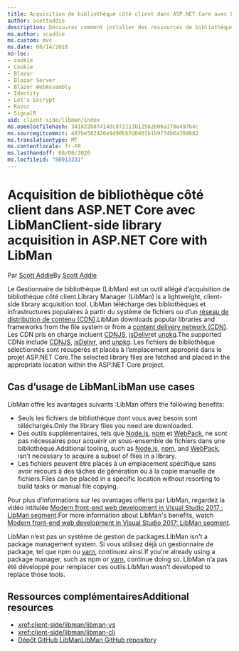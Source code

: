 ```yaml
---
title: Acquisition de bibliothèque côté client dans ASP.NET Core avec LibMan
author: scottaddie
description: Découvrez comment installer des ressources de bibliothèque côté client dans un projet ASP.NET Core à l’aide du Gestionnaire de bibliothèque (LibMan).
ms.author: scaddie
ms.custom: mvc
ms.date: 08/14/2018
no-loc:
- cookie
- Cookie
- Blazor
- Blazor Server
- Blazor WebAssembly
- Identity
- Let's Encrypt
- Razor
- SignalR
uid: client-side/libman/index
ms.openlocfilehash: 341822b07414dc872113b12562b06a170e497b4c
ms.sourcegitcommit: 497be502426e9d90bb7d0401b1b9f74b6a384682
ms.translationtype: MT
ms.contentlocale: fr-FR
ms.lasthandoff: 08/08/2020
ms.locfileid: "88013331"
---
```

# <a name="client-side-library-acquisition-in-aspnet-core-with-libman"></a><span data-ttu-id="ec211-103">Acquisition de bibliothèque côté client dans ASP.NET Core avec LibMan</span><span class="sxs-lookup"><span data-stu-id="ec211-103">Client-side library acquisition in ASP.NET Core with LibMan</span></span>

<span data-ttu-id="ec211-104">Par [Scott Addie](https://twitter.com/Scott_Addie)</span><span class="sxs-lookup"><span data-stu-id="ec211-104">By [Scott Addie](https://twitter.com/Scott_Addie)</span></span>

<span data-ttu-id="ec211-105">Le Gestionnaire de bibliothèque (LibMan) est un outil allégé d’acquisition de bibliothèque côté client.</span><span class="sxs-lookup"><span data-stu-id="ec211-105">Library Manager (LibMan) is a lightweight, client-side library acquisition tool.</span></span> <span data-ttu-id="ec211-106">LibMan télécharge des bibliothèques et infrastructures populaires à partir du système de fichiers ou d’un [réseau de distribution de contenu (CDN)](https://wikipedia.org/wiki/Content_delivery_network).</span><span class="sxs-lookup"><span data-stu-id="ec211-106">LibMan downloads popular libraries and frameworks from the file system or from a [content delivery network (CDN)](https://wikipedia.org/wiki/Content_delivery_network).</span></span> <span data-ttu-id="ec211-107">Les CDN pris en charge incluent [CDNJS](https://cdnjs.com/), [jsDelivr](https://www.jsdelivr.com/)et [unpkg](https://unpkg.com/#/).</span><span class="sxs-lookup"><span data-stu-id="ec211-107">The supported CDNs include [CDNJS](https://cdnjs.com/), [jsDelivr](https://www.jsdelivr.com/), and [unpkg](https://unpkg.com/#/).</span></span> <span data-ttu-id="ec211-108">Les fichiers de bibliothèque sélectionnés sont récupérés et placés à l’emplacement approprié dans le projet ASP.NET Core.</span><span class="sxs-lookup"><span data-stu-id="ec211-108">The selected library files are fetched and placed in the appropriate location within the ASP.NET Core project.</span></span>

## <a name="libman-use-cases"></a><span data-ttu-id="ec211-109">Cas d’usage de LibMan</span><span class="sxs-lookup"><span data-stu-id="ec211-109">LibMan use cases</span></span>

<span data-ttu-id="ec211-110">LibMan offre les avantages suivants :</span><span class="sxs-lookup"><span data-stu-id="ec211-110">LibMan offers the following benefits:</span></span>

* <span data-ttu-id="ec211-111">Seuls les fichiers de bibliothèque dont vous avez besoin sont téléchargés.</span><span class="sxs-lookup"><span data-stu-id="ec211-111">Only the library files you need are downloaded.</span></span>
* <span data-ttu-id="ec211-112">Des outils supplémentaires, tels que [Node.js](https://nodejs.org), [npm](https://www.npmjs.com) et [WebPack](https://webpack.js.org), ne sont pas nécessaires pour acquérir un sous-ensemble de fichiers dans une bibliothèque.</span><span class="sxs-lookup"><span data-stu-id="ec211-112">Additional tooling, such as [Node.js](https://nodejs.org), [npm](https://www.npmjs.com), and [WebPack](https://webpack.js.org), isn't necessary to acquire a subset of files in a library.</span></span>
* <span data-ttu-id="ec211-113">Les fichiers peuvent être placés à un emplacement spécifique sans avoir recours à des tâches de génération ou à la copie manuelle de fichiers.</span><span class="sxs-lookup"><span data-stu-id="ec211-113">Files can be placed in a specific location without resorting to build tasks or manual file copying.</span></span>

<span data-ttu-id="ec211-114">Pour plus d’informations sur les avantages offerts par LibMan, regardez la vidéo intitulée [Modern front-end web development in Visual Studio 2017 : LibMan segment](https://channel9.msdn.com/Events/Build/2017/B8073#time=43m34s).</span><span class="sxs-lookup"><span data-stu-id="ec211-114">For more information about LibMan's benefits, watch [Modern front-end web development in Visual Studio 2017: LibMan segment](https://channel9.msdn.com/Events/Build/2017/B8073#time=43m34s).</span></span>

<span data-ttu-id="ec211-115">LibMan n’est pas un système de gestion de packages.</span><span class="sxs-lookup"><span data-stu-id="ec211-115">LibMan isn't a package management system.</span></span> <span data-ttu-id="ec211-116">Si vous utilisez déjà un gestionnaire de package, tel que npm ou [yarn](https://yarnpkg.com), continuez ainsi.</span><span class="sxs-lookup"><span data-stu-id="ec211-116">If you're already using a package manager, such as npm or [yarn](https://yarnpkg.com), continue doing so.</span></span> <span data-ttu-id="ec211-117">LibMan n’a pas été développé pour remplacer ces outils.</span><span class="sxs-lookup"><span data-stu-id="ec211-117">LibMan wasn't developed to replace those tools.</span></span>

## <a name="additional-resources"></a><span data-ttu-id="ec211-118">Ressources complémentaires</span><span class="sxs-lookup"><span data-stu-id="ec211-118">Additional resources</span></span>

* <xref:client-side/libman/libman-vs>
* <xref:client-side/libman/libman-cli>
* [<span data-ttu-id="ec211-119">Dépôt GitHub LibMan</span><span class="sxs-lookup"><span data-stu-id="ec211-119">LibMan GitHub repository</span></span>](https://github.com/aspnet/LibraryManager)
